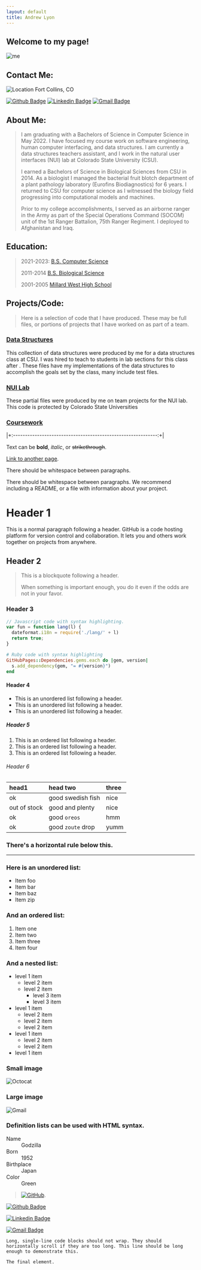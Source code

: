 ```yaml
---
layout: default
title: Andrew Lyon
---
```


## Welcome to my page!

![me](Images/camp.jpg)

## Contact Me:

![Location](Images/Location.png) Fort Collins, CO

[![Github Badge](http://img.shields.io/badge/-Github-black?style=flat-square&logo=github&link=https://github.com/A-Lyon/Public_Code/)](https://github.com/A-Lyon/Public_Code) [![Linkedin Badge](https://img.shields.io/badge/-LinkedIn-blue?style=flat-square&logo=Linkedin&logoColor=white&link=https://www.linkedin.com/in/andrew-lyon-1343a621b)](https://www.linkedin.com/in/andrew-lyon-1343a621b/) [![Gmail Badge](https://img.shields.io/badge/-Gmail-d14836?style=flat-square&logo=Gmail&logoColor=white&link=mailto:simba3003@gmail.com)](mailto:simba3003@gmail.com)

## About Me:

> I am graduating with a Bachelors of Science in Computer Science in May 2022. I have focused my course work on software engineering, human computer interfacing, and data structures. I am currently a data structures teachers assistant, and I work in the natural user interfaces (NUI) lab at Colorado State University (CSU). 
>
> I earned a Bachelors of Science in Biological Sciences from CSU in 2014. As a biologist I managed the bacterial fruit blotch department of a plant pathology laboratory (Eurofins Biodiagnostics) for 6 years. I returned to CSU for computer science as I witnessed the biology field progressing into computational models and machines.
>
> Prior to my college accomplishments, I served as an airborne ranger in the Army as part of the Special Operations Command (SOCOM) unit of the 1st Ranger Battalion, 75th Ranger Regiment. I deployed to Afghanistan and Iraq.

## Education:

> 2021-2023:
> [B.S. Computer Science](https://compsci.colostate.edu/) 
>
> 2011-2014
> [B.S. Biological Science](https://www.biology.colostate.edu/)
>
> 2001-2005
> [Millard West High School](https://mwhs.mpsomaha.org/)

## Projects/Code:

> Here is a selection of code that I have produced. These may be full files, or portions of projects that I have worked on as part of a team.

### [Data Structures](https://github.com/A-Lyon/Public_Code/tree/main/DataStructures)
This collection of data structures were produced by me for a data structures class at CSU. I was hired to teach to students in lab sections for this class after . These files have my implementations of the data structures to accomplish the goals set by the class, many include test files.

### [NUI Lab](https://github.com/A-Lyon/Public_Code/tree/main/NUIProjects)
These partial files were produced by me on team projects for the NUI lab. This code is protected by Colorado State Universities 

### [Coursework](https://github.com/A-Lyon/Public_Code/tree/main/Courses)




|+:------------------------------------------------------------:+|

Text can be **bold**, _italic_, or ~~strikethrough~~.

[Link to another page](./another-page.html).

There should be whitespace between paragraphs.

There should be whitespace between paragraphs. We recommend including a README, or a file with information about your project.

# Header 1

This is a normal paragraph following a header. GitHub is a code hosting platform for version control and collaboration. It lets you and others work together on projects from anywhere.

## Header 2

> This is a blockquote following a header.
>
> When something is important enough, you do it even if the odds are not in your favor.

### Header 3

```js
// Javascript code with syntax highlighting.
var fun = function lang(l) {
  dateformat.i18n = require('./lang/' + l)
  return true;
}
```

```ruby
# Ruby code with syntax highlighting
GitHubPages::Dependencies.gems.each do |gem, version|
  s.add_dependency(gem, "= #{version}")
end
```

#### Header 4

*   This is an unordered list following a header.
*   This is an unordered list following a header.
*   This is an unordered list following a header.

##### Header 5

1.  This is an ordered list following a header.
2.  This is an ordered list following a header.
3.  This is an ordered list following a header.

###### Header 6

| head1        | head two          | three |
|:-------------|:------------------|:------|
| ok           | good swedish fish | nice  |
| out of stock | good and plenty   | nice  |
| ok           | good `oreos`      | hmm   |
| ok           | good `zoute` drop | yumm  |

### There's a horizontal rule below this.

* * *

### Here is an unordered list:

*   Item foo
*   Item bar
*   Item baz
*   Item zip

### And an ordered list:

1.  Item one
1.  Item two
1.  Item three
1.  Item four

### And a nested list:

- level 1 item
  - level 2 item
  - level 2 item
    - level 3 item
    - level 3 item
- level 1 item
  - level 2 item
  - level 2 item
  - level 2 item
- level 1 item
  - level 2 item
  - level 2 item
- level 1 item

### Small image

![Octocat](https://github.githubassets.com/images/icons/emoji/octocat.png)

### Large image

![Gmail](Images/Gmail.png)


### Definition lists can be used with HTML syntax.

<dl>
<dt>Name</dt>
<dd>Godzilla</dd>
<dt>Born</dt>
<dd>1952</dd>
<dt>Birthplace</dt>
<dd>Japan</dd>
<dt>Color</dt>
<dd>Green</dd>
</dl>


> [![GitHub](Images/GitLogo.png)](https://github.com/A-Lyon/Public_Code).

[![Github Badge](http://img.shields.io/badge/-Github-black?style=flat-square&logo=github&link=https://github.com/A-Lyon/Public_Code/)](https://github.com/A-Lyon/Public_Code)

[![Linkedin Badge](https://img.shields.io/badge/-LinkedIn-blue?style=flat-square&logo=Linkedin&logoColor=white&link=https://www.linkedin.com/in/andrew-lyon-1343a621b)](https://www.linkedin.com/in/andrew-lyon-1343a621b/)

[![Gmail Badge](https://img.shields.io/badge/-Gmail-d14836?style=flat-square&logo=Gmail&logoColor=white&link=mailto:simba3003@gmail.com)](mailto:simba3003@gmail.com)


```
Long, single-line code blocks should not wrap. They should horizontally scroll if they are too long. This line should be long enough to demonstrate this.
```

```
The final element.
```
